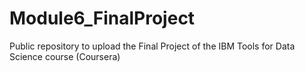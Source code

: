 # Module6_FinalProject
Public repository to upload the Final Project of the IBM Tools for Data Science course (Coursera) 
